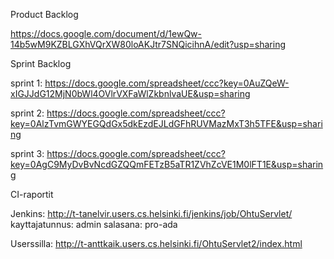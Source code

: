 Product Backlog

https://docs.google.com/document/d/1ewQw-14b5wM9KZBLGXhVQrXW80loAKJtr7SNQicihnA/edit?usp=sharing

Sprint Backlog

sprint 1:
https://docs.google.com/spreadsheet/ccc?key=0AuZQeW-xIGJJdG12MjN0bWl4OVlrVXFaWlZkbnlvaUE&usp=sharing

sprint 2:
https://docs.google.com/spreadsheet/ccc?key=0AlzTvmGWYEGQdGx5dkEzdEJLdGFhRUVMazMxT3h5TFE&usp=sharing

sprint 3:
https://docs.google.com/spreadsheet/ccc?key=0AgC9MyDvBvNcdGZQQmFETzB5aTR1ZVhZcVE1M0lFT1E&usp=sharing

CI-raportit

Jenkins:
http://t-tanelvir.users.cs.helsinki.fi/jenkins/job/OhtuServlet/ kayttajatunnus: admin salasana: pro-ada


Userssilla:
http://t-anttkaik.users.cs.helsinki.fi/OhtuServlet2/index.html
